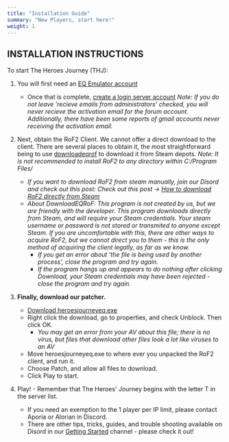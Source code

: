 ```yaml
---
title: "Installation Guide"
summary: "New Players, start here!"
weight: 1
---
```


## INSTALLATION INSTRUCTIONS

To start The Heroes Journey (THJ):


  1. You will first need an [EQ Emulator account](http://www.eqemulator.org/)
      * Once that is complete, [create a login server account](http://www.eqemulator.org/account/?CreateLS) *Note: If you do not leave 'recieve emails from administrators' checked, you will never recieve the activation email for the forum account. Additionally, there have been some reports of gmail accounts never receiving the activation email.*

  2. Next, obtain the RoF2 Client. We cannot offer a direct download to the client. There are several places to obtain it, the most straightforward being to use [downloadeqrof](https://github.com/xackery/downloadeqrof/releases/download/latest/downloadeqrof.exe) to download it from Steam depots. *Note: It is not recommended to install RoF2 to any directory within C:/Program Files/*
      * *If you want to download RoF2 from steam manually, join our Disord and check out this post: Check out this post -> [How to download RoF2 directly from Steam](https://discord.com/channels/1204418766318862356/1300559345951445022)*
      * *About DownloadEQRoF: This program is not created by us, but we are friendly with the developer. This program downloads directly from Steam, and will require your Steam credentials. Your steam username or password is not stored or transmited to anyone except Steam. If you are uncomfortable with this, there are other ways to acquire RoF2, but we cannot direct you to them - this is the only method of acquiring the client legally, as far as we know.*
        * *If you get an error about 'the file is being used by another process', close the program and try again.*
        * *If the program hangs up and appears to do nothing after clicking Download, your Steam credentials may have been rejected - close the program and try again.*

  3. **Finally, download our patcher.**
      * [Download heroesjourneyeq.exe](https://github.com/The-Heroes-Journey-EQEMU/eqemupatcher/releases/latest/download/heroesjourneyeq.exe)
      * Right click the download, go to properties, and check Unblock. Then click OK.
        * *You may get an error from your AV about this file; there is no virus, but files that download other files look a lot like viruses to an AV*
      * Move heroesjourneyeq.exe to where ever you unpacked the RoF2 client, and run it.
      * Choose Patch, and allow all files to download.
      * Click Play to start.

  4. Play! - Remember that The Heroes' Journey begins with the letter T in the server list.
      * If you need an exemption to the 1 player per IP limit, please contact Aporia or Alorian in Discord.
      * There are other tips, tricks, guides, and trouble shooting available on Disord in our [Getting Started](https://discord.com/channels/1204418766318862356/1204418767132688403) channel - please check it out!